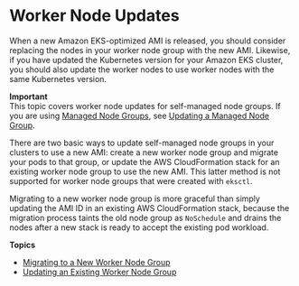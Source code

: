 # Worker Node Updates<a name="update-workers"></a>

When a new Amazon EKS\-optimized AMI is released, you should consider replacing the nodes in your worker node group with the new AMI\. Likewise, if you have updated the Kubernetes version for your Amazon EKS cluster, you should also update the worker nodes to use worker nodes with the same Kubernetes version\.

**Important**  
This topic covers worker node updates for self\-managed node groups\. If you are using [Managed Node Groups](managed-node-groups.md), see [Updating a Managed Node Group](update-managed-node-group.md)\.

There are two basic ways to update self\-managed node groups in your clusters to use a new AMI: create a new worker node group and migrate your pods to that group, or update the AWS CloudFormation stack for an existing worker node group to use the new AMI\. This latter method is not supported for worker node groups that were created with `eksctl`\.

Migrating to a new worker node group is more graceful than simply updating the AMI ID in an existing AWS CloudFormation stack, because the migration process taints the old node group as `NoSchedule` and drains the nodes after a new stack is ready to accept the existing pod workload\.

**Topics**
+ [Migrating to a New Worker Node Group](migrate-stack.md)
+ [Updating an Existing Worker Node Group](update-stack.md)